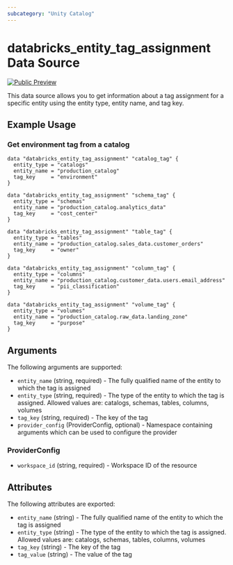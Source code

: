 ```yaml
---
subcategory: "Unity Catalog"
---
```

# databricks_entity_tag_assignment Data Source
[![Public Preview](https://img.shields.io/badge/Release_Stage-Public_Preview-yellowgreen)](https://docs.databricks.com/aws/en/release-notes/release-types)

This data source allows you to get information about a tag assignment for a specific entity using the entity type, entity name, and tag key.

## Example Usage
### Get environment tag from a catalog

```hcl
data "databricks_entity_tag_assignment" "catalog_tag" {
  entity_type = "catalogs"
  entity_name = "production_catalog"
  tag_key     = "environment"
}

data "databricks_entity_tag_assignment" "schema_tag" {
  entity_type = "schemas"
  entity_name = "production_catalog.analytics_data"
  tag_key     = "cost_center"
}

data "databricks_entity_tag_assignment" "table_tag" {
  entity_type = "tables"
  entity_name = "production_catalog.sales_data.customer_orders"
  tag_key     = "owner"
}

data "databricks_entity_tag_assignment" "column_tag" {
  entity_type = "columns"
  entity_name = "production_catalog.customer_data.users.email_address"
  tag_key     = "pii_classification"
}

data "databricks_entity_tag_assignment" "volume_tag" {
  entity_type = "volumes"
  entity_name = "production_catalog.raw_data.landing_zone"
  tag_key     = "purpose"
}
```

## Arguments
The following arguments are supported:
* `entity_name` (string, required) - The fully qualified name of the entity to which the tag is assigned
* `entity_type` (string, required) - The type of the entity to which the tag is assigned. Allowed values are: catalogs, schemas, tables, columns, volumes
* `tag_key` (string, required) - The key of the tag
* `provider_config` (ProviderConfig, optional) - Namespace containing arguments which can be used to configure the provider

### ProviderConfig
* `workspace_id` (string, required) - Workspace ID of the resource

## Attributes
The following attributes are exported:
* `entity_name` (string) - The fully qualified name of the entity to which the tag is assigned
* `entity_type` (string) - The type of the entity to which the tag is assigned. Allowed values are: catalogs, schemas, tables, columns, volumes
* `tag_key` (string) - The key of the tag
* `tag_value` (string) - The value of the tag